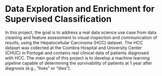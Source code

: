 # Data Exploration and Enrichment for Supervised Classification
In this project, the goal is to address a real data science use case from data cleaning and feature assessment to 
visual inspection and communication of results, using the Hepatocellular Carcinoma (HCC) dataset. The HCC 
dataset was collected at the Coimbra Hospital and University Center (CHUC) in Portugal and contains real 
clinical data of patients diagnosed with HCC. The main goal of this project is to develop a machine learning 
pipeline capable of determining the survivability of patients at 1 year after diagnosis (e.g., “lives” or “dies”).
